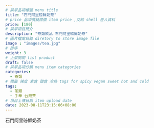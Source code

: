 ```yaml
---
# 菜單品項標題 menu title 
title: "石門阿里磅鮮奶茶"
# price 品項價錢標價 item price ,交給 shell 差入資料
price: [180] 
# 菜單項目簡介 
description: "茶類飲品 石門阿里磅鮮奶茶"
# 圖片檔案目錄 diretory to store image file
image : "images/tea.jpg"
# 排序
weight: 3 
# 上架開關 list product 
draft: false
# 菜單品項分類 menu item categories 
categories:
  - 茶類
# 標籤 辣度 素食 甜食 冷熱 tags for spicy vegan sweet hot and cold 
tags:
  - 茶類
  - 手奉 台灣茶
# 項目上傳日期 item upload date 
date: 2023-08-11T23:15:06+08:00
---
```


 石門阿里磅鮮奶茶
